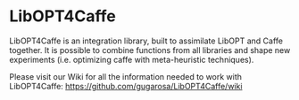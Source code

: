 # LibOPT4Caffe

LibOPT4Caffe is an integration library, built to assimilate LibOPT and Caffe together. It is possible to combine functions from all libraries and shape new experiments (i.e. optimizing caffe with meta-heuristic techniques).

Please visit our Wiki for all the information needed to work with LibOPT4Caffe: https://github.com/gugarosa/LibOPT4Caffe/wiki
